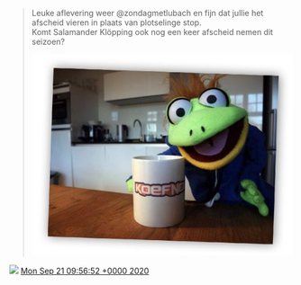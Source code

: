 > Leuke aflevering weer @zondagmetlubach en fijn dat jullie het afscheid vieren in plaats van plotselinge stop\.   
> Komt Salamander Klöpping ook nog een keer afscheid nemen dit seizoen? 
> 
> ![](../../media/1307982116425216000-EibizRKXgAEpHYT.jpg)

<img src="../../media/tweet.ico" width="12" /> [Mon Sep 21 09:56:52 +0000 2020](https://twitter.com/DromerDenker/status/1307982116425216000)